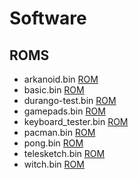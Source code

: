 # Software
## ROMS
* arkanoid.bin [ROM](../assets/bin/arkanoid.bin)
* basic.bin [ROM](../assets/bin/basic.bin)
* durango-test.bin [ROM](../assets/bin/durango-test.bin)
* gamepads.bin [ROM](../assets/bin/gamepads.bin)
* keyboard_tester.bin [ROM](../assets/bin/keyboard_tester.bin)
* pacman.bin [ROM](../assets/bin/pacman.bin)
* pong.bin [ROM](../assets/bin/pong.bin)
* telesketch.bin [ROM](../assets/bin/telesketch.bin)
* witch.bin [ROM](../assets/bin/witch.bin)
